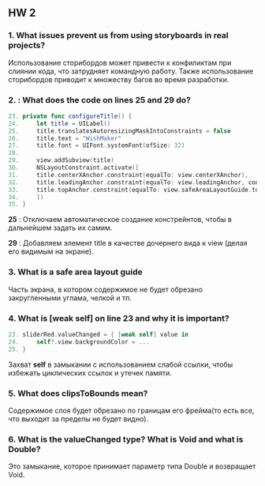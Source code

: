 ## HW 2

### 1. What issues prevent us from using storyboards in real projects?

Использование сторибордов может привести к конфиликтам при слиянии кода, что затрудняет командную работу. Также использование сторибордов приводит к множеству багов во время разработки.

### 2. : What does the code on lines 25 and 29 do?

```swift
23. private func configureTitle() {
24.     let title = UILabel() 
25.     title.translatesAutoresizingMaskIntoConstraints = false
26.     title.text = "WishMaker"
27.     title.font = UIFont.systemFont(ofSize: 32)
28.
29.     view.addSubview(title)
30.     NSLayoutConstraint.activate([
31.     title.centerXAnchor.constraint(equalTo: view.centerXAnchor),
32.     title.leadingAnchor.constraint(equalTo: view.leadingAnchor, constant: 20),
33.     title.topAnchor.constraint(equalTo: view.safeAreaLayoutGuide.topAnchor, constant: 30)
34.     ])
35. }
```

**25** : Отключаем автоматическое создание констрейнтов, чтобы в дальнейшем задать их самим.

**29** : Добавляем элемент title в качестве дочернего вида к view (делая его видимым на экране).


### 3. What is a safe area layout guide

Часть экрана, в котором содержимое не будет обрезано закругленными углама, челкой и тп.

### 4. What is [weak self] on line 23 and why it is important?

```swift
23. sliderRed.valueChanged = { [weak self] value in
24.     self?.view.backgroundColor = ...
25. }
```

Захват **self** в замыкании с использованием слабой ссылки, чтобы избежать циклических ссылок и утечек памяти.

### 5. What does clipsToBounds mean?

Содержимое слоя будет обрезано по границам его фрейма(то есть все, что выходит за пределы не будет видно).

### 6. What is the valueChanged type? What is Void and what is Double?

Это замыкание, которое принимает параметр типа Double и возвращает Void.

